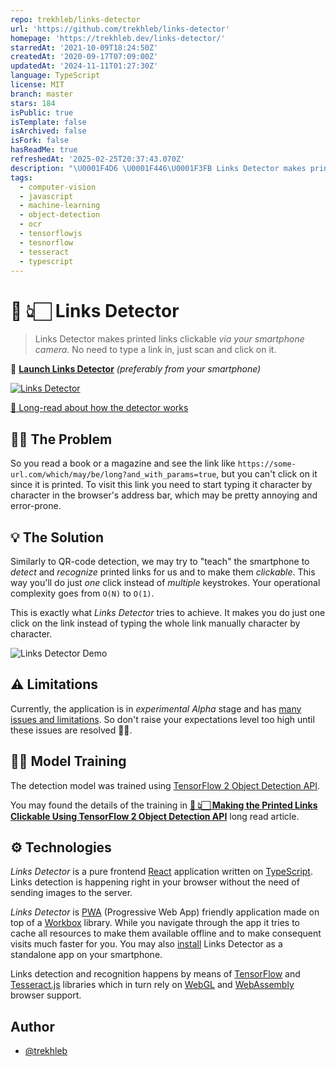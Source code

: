 ```yaml
---
repo: trekhleb/links-detector
url: 'https://github.com/trekhleb/links-detector'
homepage: 'https://trekhleb.dev/links-detector/'
starredAt: '2021-10-09T18:24:50Z'
createdAt: '2020-09-17T07:09:00Z'
updatedAt: '2024-11-11T01:27:30Z'
language: TypeScript
license: MIT
branch: master
stars: 184
isPublic: true
isTemplate: false
isArchived: false
isFork: false
hasReadMe: true
refreshedAt: '2025-02-25T20:37:43.070Z'
description: "\U0001F4D6 \U0001F446\U0001F3FB Links Detector makes printed links clickable via your smartphone camera. No need to type a link in, just scan and click on it."
tags:
  - computer-vision
  - javascript
  - machine-learning
  - object-detection
  - ocr
  - tensorflowjs
  - tesnorflow
  - tesseract
  - typescript
---
```


# 📖 👆🏻 Links Detector

> Links Detector makes printed links clickable _via your smartphone camera_. No need to type a link in, just scan and click on it.

🚀 [**Launch Links Detector**](https://trekhleb.github.io/links-detector/) _(preferably from your smartphone)_

[![Links Detector](./public/images/links-detector-banner-bg-black-2.png)](https://trekhleb.github.io/links-detector)

[📖 Long-read about how the detector works](https://trekhleb.dev/blog/2020/printed-links-detection/)

## 🤷🏻‍ The Problem

So you read a book or a magazine and see the link like `https://some-url.com/which/may/be/long?and_with_params=true`, but you can't click on it since it is printed. To visit this link you need to start typing it character by character in the browser's address bar, which may be pretty annoying and error-prone.

## 💡 The Solution

Similarly to QR-code detection, we may try to "teach" the smartphone to _detect_ and _recognize_ printed links for us and to make them _clickable_. This way you'll do just _one_ click instead of _multiple_ keystrokes. Your operational complexity goes from `O(N)` to `O(1)`. 

This is exactly what _Links Detector_ tries to achieve. It makes you do just one click on the link instead of typing the whole link manually character by character.

![Links Detector Demo](./public/videos/demo-white.gif)

## ⚠️ Limitations

Currently, the application is in _experimental_ _Alpha_ stage and has [many issues and limitations](https://github.com/trekhleb/links-detector/issues?q=is%3Aopen+is%3Aissue+label%3Aenhancement). So don't raise your expectations level too high until these issues are resolved 🤷🏻‍.

## 🏋🏻‍ Model Training

The detection model was trained using [TensorFlow 2 Object Detection API](https://github.com/tensorflow/models/tree/master/research/object_detection).

You may found the details of the training in [**📖 👆🏻 Making the Printed Links Clickable Using TensorFlow 2 Object Detection API**](https://trekhleb.dev/blog/2020/printed-links-detection/) long read article.

## ⚙️ Technologies

_Links Detector_ is a pure frontend [React](https://create-react-app.dev/) application written on [TypeScript](https://www.typescriptlang.org/). Links detection is happening right in your browser without the need of sending images to the server.

_Links Detector_ is [PWA](https://web.dev/progressive-web-apps/) (Progressive Web App) friendly application made on top of a [Workbox](https://developers.google.com/web/tools/workbox) library. While you navigate through the app it tries to cache all resources to make them available offline and to make consequent visits much faster for you. You may also [install](https://developer.mozilla.org/en-US/docs/Web/Progressive_web_apps/Developer_guide/Installing) Links Detector as a standalone app on your smartphone.

Links detection and recognition happens by means of [TensorFlow](https://www.tensorflow.org) and [Tesseract.js](https://github.com/naptha/tesseract.js) libraries which in turn rely on [WebGL](https://developer.mozilla.org/en-US/docs/Web/API/WebGL_API) and [WebAssembly](https://developer.mozilla.org/en-US/docs/WebAssembly) browser support.

## Author

- [@trekhleb](https://trekhleb.dev)
